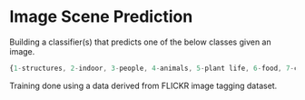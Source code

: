 # Image Scene Prediction

Building a classifier(s) that predicts one of the below classes
given an image.
``` js
{1-structures, 2-indoor, 3-people, 4-animals, 5-plant life, 6-food, 7-car, 8-sea}
```
Training done using a data derived from FLICKR image tagging dataset.
